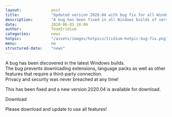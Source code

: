 ```yaml
---
layout: 			post
title:  			"Updated version 2020.04 with bug fix for all Windows builds"
description: 		"A bug has been fixed in all Windows builds of version 2020.04. Please download update to use all features."
date:	 			2020-06-03 18:00
author:				TeamIridium
categories:			news
hotpic:				"/assets/images/hotpics/Iridium-hotpic-bug-fix.png"
menu: 				no
structured-data:	"news"
---
```

A bug has been discovered in the latest Windows builds.   
The bug prevents downloading extensions, language packs as well as other features that require a third-party connection.   
Privacy and security was never breached at any time!

This has been fixed and a new version 2020.04 is available for download.

<a id="download-parser2" class="button download" title="download Iridium Browser">Download</a>

Please download and update to use all features!